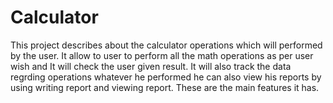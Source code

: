 # Calculator
This project describes about the calculator operations which will performed by the user. It allow to user to perform all the math operations as per user wish and It will check the user given result.
It will also track the data regrding operations whatever he performed he can also view his reports by using writing report and viewing report. These are the main features it has.
